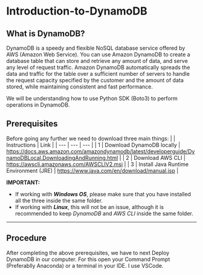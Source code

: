 # Introduction-to-DynamoDB

## What is DynamoDB?
DynamoDB is a speedy and flexible NoSQL database service offered by AWS (Amazon Web Service). You can use Amazon DynamoDB to create a database table that can store and retrieve any amount of data, and serve any level of request traffic. Amazon DynamoDB automatically spreads the data and traffic for the table over a sufficient number of servers to handle the request capacity specified by the customer and the amount of data stored, while maintaining consistent and fast performance.

We will be understanding how to use Python SDK (Boto3) to perform operations in DynamoDB. 

## Prerequisites
Before going any further we need to download three main things:
|  | Instructions | Link |
| --- | --- | --- |
| 1 | Download DynamoDB locally | https://docs.aws.amazon.com/amazondynamodb/latest/developerguide/DynamoDBLocal.DownloadingAndRunning.html |
| 2 | Download AWS CLI | https://awscli.amazonaws.com/AWSCLIV2.msi |
| 3 | Install Java Runtime Environment (JRE) | https://www.java.com/en/download/manual.jsp |

**IMPORTANT:** 
- If working with ***Windows OS***, please make sure that you have installed all the three inside the same folder.
- If working with ***Linux***, this will not be an issue, although it is recommended to keep *DynamoDB* and *AWS CLI* inside the same folder.

---

## Procedure

After completing the above prerequisites, we have to next Deploy DynamoDB in our computer. For this open your Command Prompt (Preferablly Anaconda) or a terminal in your IDE. I use VSCode.


